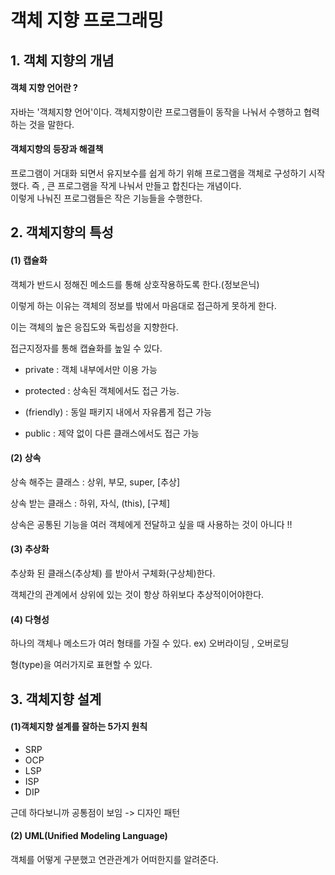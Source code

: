 # 객체 지향 프로그래밍

## 1. 객체 지향의 개념   
#### 객체 지향 언어란 ?
자바는 '객체지향 언어'이다.
객체지향이란 프로그램들이 동작을 나눠서 수행하고 협력하는 것을 말한다.

#### 객체지향의 등장과 해결책  
프로그램이 거대화 되면서 유지보수를 쉽게 하기 위해 프로그램을 객체로 구성하기 시작했다.
즉 , 큰 프로그램을 작게 나눠서 만들고 합친다는 개념이다.  
이렇게 나눠진 프로그램들은 작은 기능들을 수행한다.
   
## 2. 객체지향의 특성
#### (1) 캡슐화

객체가 반드시 정해진 메소드를 통해 상호작용하도록 한다.(정보은닉)

이렇게 하는 이유는 객체의 정보를 밖에서 마음대로 접근하게 못하게 한다.

이는 객체의 높은 응집도와 독립성을 지향한다.

접근지정자를 통해 캡슐화를 높일 수 있다.

- private : 객체 내부에서만 이용 가능

- protected : 상속된 객체에서도 접근 가능.

- (friendly) : 동일 패키지 내에서 자유롭게 접근 가능

- public : 제약 없이 다른 클래스에서도 접근 가능


#### (2) 상속  

상속 해주는 클래스 : 상위, 부모, super, [추상]

상속 받는 클래스 : 하위, 자식, (this), [구체]

상속은 공통된 기능을 여러 객체에게 전달하고 싶을 때 사용하는 것이 아니다 !!



#### (3) 추상화

추상화 된 클래스(추상체) 를 받아서 구체화(구상체)한다.

객체간의 관계에서 상위에 있는 것이 항상 하위보다 추상적이어야한다.

#### (4) 다형성  

하나의 객체나 메소드가 여러 형태를 가질 수 있다. ex) 오버라이딩 , 오버로딩

형(type)을 여러가지로 표현할 수 있다.    
  
## 3. 객체지향 설계

#### (1)객체지향 설계를 잘하는 5가지 원칙 
- SRP
- OCP
- LSP
- ISP
- DIP

근데 하다보니까 공통점이 보임 -> 디자인 패턴

#### (2) UML(Unified Modeling Language)  
객체를 어떻게 구분했고 연관관계가 어떠한지를 알려준다.

